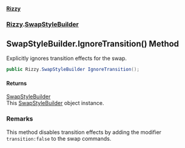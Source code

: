 #### [Rizzy](index.md 'index')
### [Rizzy](Rizzy.md 'Rizzy').[SwapStyleBuilder](Rizzy.SwapStyleBuilder.md 'Rizzy.SwapStyleBuilder')

## SwapStyleBuilder.IgnoreTransition() Method

Explicitly ignores transition effects for the swap.

```csharp
public Rizzy.SwapStyleBuilder IgnoreTransition();
```

#### Returns
[SwapStyleBuilder](Rizzy.SwapStyleBuilder.md 'Rizzy.SwapStyleBuilder')  
This [SwapStyleBuilder](Rizzy.SwapStyleBuilder.md 'Rizzy.SwapStyleBuilder') object instance.

### Remarks
This method disables transition effects by adding the modifier `transition:false` to the swap commands.